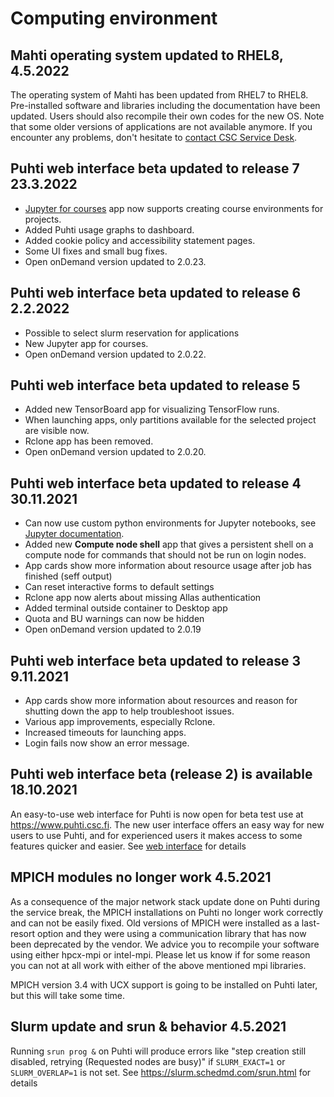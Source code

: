 # Computing environment 

## Mahti operating system updated to RHEL8, 4.5.2022

The operating system of Mahti has been updated from RHEL7 to RHEL8. Pre-installed software and libraries including the documentation have been updated. Users should also recompile their own codes for the new OS. Note that some older versions of applications are not available anymore. If you encounter any problems, don't hesitate to [contact CSC Service Desk](../contact.md).

## Puhti web interface beta updated to release 7 23.3.2022

* [Jupyter for courses](../../../computing/webinterface/jupyter-for-courses/) app now supports creating course environments for projects.
* Added Puhti usage graphs to dashboard.
* Added cookie policy and accessibility statement pages.
* Some UI fixes and small bug fixes.
* Open onDemand version updated to 2.0.23.

## Puhti web interface beta updated to release 6 2.2.2022

* Possible to select slurm reservation for applications
* New Jupyter app for courses.
* Open onDemand version updated to 2.0.22.

## Puhti web interface beta updated to release 5

* Added new TensorBoard app for visualizing TensorFlow runs.
* When launching apps, only partitions available for the selected project are visible now.
* Rclone app has been removed.
* Open onDemand version updated to 2.0.20.

## Puhti web interface beta updated to release 4 30.11.2021 

* Can now use custom python environments for Jupyter notebooks, see [Jupyter documentation](../../../computing/webinterface/jupyter/).
* Added new **Compute node shell** app that gives a persistent shell on a compute node for commands that should not be run on login nodes.
* App cards show more information  about resource usage after job has finished (seff output)
* Can reset interactive forms to default settings
* Rclone app now alerts about missing Allas authentication
* Added terminal outside container to Desktop app
* Quota and BU warnings can now be hidden
* Open onDemand version updated to 2.0.19


## Puhti web interface beta updated to release 3 9.11.2021

* App cards show more information about resources and reason for shutting down the app to help troubleshoot issues.
* Various app improvements, especially Rclone.
* Increased timeouts for launching apps.
* Login fails now show an error message.

## Puhti web interface beta (release 2) is available 18.10.2021

An easy-to-use web interface for Puhti is now open for beta test use at <https://www.puhti.csc.fi>. The new user interface offers an easy way for new users to use Puhti, and for experienced users it makes access to some features quicker and easier. See [web interface](../../../computing/webinterface/) for details

## MPICH modules no longer work 4.5.2021 

As a consequence of the major network stack update done on Puhti during the service break, the MPICH installations on Puhti no longer work correctly and can not be easily fixed. Old versions of MPICH were installed as a last-resort option and they were using a communication library that has now been deprecated by the vendor. We advice you to recompile your software using either hpcx-mpi or intel-mpi. Please let us know if for some reason you can not at all work with either of the above mentioned mpi libraries.

MPICH version 3.4 with UCX support is going to be installed on Puhti later, but this will take some time.

## Slurm update and srun & behavior 4.5.2021

Running `srun prog &` on Puhti  will produce errors like  "step creation still disabled, retrying (Requested nodes are busy)" if `SLURM_EXACT=1` or `SLURM_OVERLAP=1` is not set. See <https://slurm.schedmd.com/srun.html> for details

